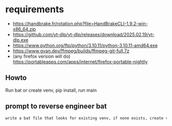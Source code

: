 # requirements 
 
- https://handbrake.fr/rotation.php?file=HandBrakeCLI-1.9.2-win-x86_64.zip
- https://github.com/yt-dlp/yt-dlp/releases/download/2025.02.19/yt-dlp.exe
- https://www.python.org/ftp/python/3.10.11/python-3.10.11-amd64.exe
- https://www.gyan.dev/ffmpeg/builds/ffmpeg-git-full.7z
- (any firefox version will do) https://portableapps.com/apps/internet/firefox-portable-nightly 

## Howto

Run bat or create venv, pip install, run main 

## prompt to reverse engineer bat

```md
write a bat file that looks for existing venv, if none exists, create venv in working dir. if requirements.txt file found, after activating, pip install upgrade requirements. if main.py file exists in working dir, run, otherwise use set variable py file as backup to run from venv, otherwise use first alphabetic py file. 
```
